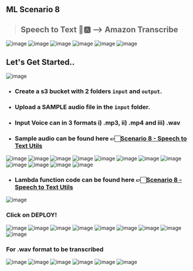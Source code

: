 ## ML Scenario 8
> ## Speech to Text 💬🅰️ --> Amazon Transcribe

<img alt="image" src="https://github.com/Brindha-m/AWS_Games/assets/72887609/ba3e33e3-96d1-479e-ab7a-d5589dd522b1">

<img alt="image" src="https://github.com/Brindha-m/AWS_Games/assets/72887609/5b22802f-6126-478c-8a9d-981bb1191f37">

<img alt="image" src="https://github.com/Brindha-m/AWS_Games/assets/72887609/90a4a8b9-1bc1-4772-923a-6f3e14d5daeb">

<img alt="image" src="https://github.com/Brindha-m/AWS_Games/assets/72887609/acaec582-4c09-4de4-b5ef-3874a8a972bb">

<img alt="image" src="https://github.com/Brindha-m/AWS_Games/assets/72887609/6a92b3c3-8550-46f0-a221-4bafab80b7fd">

<img alt="image" src="https://github.com/Brindha-m/AWS_Games/assets/72887609/d7b24c0d-1b07-4271-b063-b393755678e8">

## Let's Get Started..

<img alt="image" src="https://github.com/Brindha-m/AWS_Games/assets/72887609/4dbda991-e18d-4021-8d21-30f0a2bc31f7">

- ### Create a s3 bucket with 2 folders `input` and `output`. 

- ### Upload a SAMPLE audio file in the `input` folder.

- ### Input Voice can in 3 formats i) .mp3, ii) .mp4 and iii) .wav

- ### Sample audio can be found here 👉🏻[Scenario 8 - Speech to Text Utils](https://github.com/Brindha-m/AWS_Games/tree/main/Machine%20Learning%20AWS/Utils/Scenario%208%20-%20Speech%20to%20Text)

<img alt="image" src="https://github.com/Brindha-m/AWS_Games/assets/72887609/2e50609c-2662-4ce3-b364-3da7427a984a">

<img alt="image" src="https://github.com/Brindha-m/AWS_Games/assets/72887609/e47c1bbb-5b16-4225-b5e0-3cb8d99434bd">

<img alt="image" src="https://github.com/Brindha-m/AWS_Games/assets/72887609/5863d26a-4591-4af8-b7cd-65ebf63f6a00">

<img alt="image" src="https://github.com/Brindha-m/AWS_Games/assets/72887609/eb4175c3-b1e5-4fe0-8110-70a90b2750cf">

<img alt="image" src="https://github.com/Brindha-m/AWS_Games/assets/72887609/18ce0bdb-a83e-489f-8df2-01ef01e188a0">

<img alt="image" src="https://github.com/Brindha-m/AWS_Games/assets/72887609/45a0f865-bcf2-4894-8f17-fd85ee129c0c">

<img alt="image" src="https://github.com/Brindha-m/AWS_Games/assets/72887609/b3846dfb-e51d-47cf-8abd-e8a8bb1a65d8">

<img alt="image" src="https://github.com/Brindha-m/AWS_Games/assets/72887609/93fc76fb-38de-4a29-8e02-839d8cdc3e42">

<img alt="image" src="https://github.com/Brindha-m/AWS_Games/assets/72887609/e275346a-d380-4ea0-adeb-9a4847ee1863">

<img alt="image" src="https://github.com/Brindha-m/AWS_Games/assets/72887609/f76b0ea0-6f88-4dbc-a050-c7a580b99fec">

<img alt="image" src="https://github.com/Brindha-m/AWS_Games/assets/72887609/79f9306a-fe2a-49fd-93a1-14fb09f39ffb">
<img alt="image" src="https://github.com/Brindha-m/AWS_Games/assets/72887609/f909fdfe-3839-4188-b8a4-29993d147eda">

- ### Lambda function code can be found here 👉🏻[Scenario 8 - Speech to Text Utils](https://github.com/Brindha-m/AWS_Games/blob/main/Machine%20Learning%20AWS/Utils/Scenario%208%20-%20Speech%20to%20Text/lambda_function.py)
  
<img alt="image" src="https://github.com/Brindha-m/AWS_Games/assets/72887609/f1c7e01c-fb2e-4fd8-afca-b2fe19654944">

### Click on DEPLOY!

<img alt="image" src="https://github.com/Brindha-m/AWS_Games/assets/72887609/2cf97a29-9321-4151-8b8a-ef0874ad753f">

<img alt="image" src="https://github.com/Brindha-m/AWS_Games/assets/72887609/07932742-ea5a-494c-91c3-ed209f85ce0c">

<img alt="image" src="https://github.com/Brindha-m/AWS_Games/assets/72887609/d02db28f-4c8a-4ee3-a30c-60874a2bcd17">

<img alt="image" src="https://github.com/Brindha-m/AWS_Games/assets/72887609/699b2e10-24bb-4635-996d-15ed284c0473">

<img alt="image" src="https://github.com/Brindha-m/AWS_Games/assets/72887609/727c7e85-1e2c-4f17-a277-7f39c84abc69">

<img alt="image" src="https://github.com/Brindha-m/AWS_Games/assets/72887609/96f7d3ca-09fa-4a2d-9dec-52faeceabcaa">

<img alt="image" src="https://github.com/Brindha-m/AWS_Games/assets/72887609/8ec32fd8-03c5-48e4-bf37-fc71ceb38b48">

<img alt="image" src="https://github.com/Brindha-m/AWS_Games/assets/72887609/9988fca2-9477-475c-ac48-7f88d20f8dfd">

<img alt="image" src="https://github.com/Brindha-m/AWS_Games/assets/72887609/e8ae8ad9-5b42-4741-9e7a-47b34c7bbc0c">

### For .wav format to be transcribed

<img alt="image" src="https://github.com/Brindha-m/AWS_Games/assets/72887609/ff8b512a-2244-40b0-becc-7f27bc18012c">

<img alt="image" src="https://github.com/Brindha-m/AWS_Games/assets/72887609/33f50bae-221a-4c1d-a808-0066ea3c5c0e">

<img alt="image" src="https://github.com/Brindha-m/AWS_Games/assets/72887609/c2329191-b748-40e2-9b28-28c5a607ace5">

<img alt="image" src="https://github.com/Brindha-m/AWS_Games/assets/72887609/5fc0d35b-d7fc-45a2-a3db-98b004f0367f">

<img alt="image" src="https://github.com/Brindha-m/AWS_Games/assets/72887609/d646fdef-25ad-4052-840e-ec758bd9ee66">

<img alt="image" src="https://github.com/Brindha-m/AWS_Games/assets/72887609/eb0d4a31-41dc-4b49-a404-1ed461fbf7aa">
